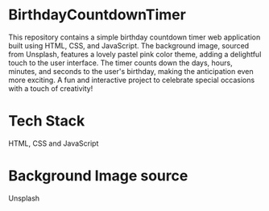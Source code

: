 # BirthdayCountdownTimer
This repository contains a simple birthday countdown timer web application built using HTML, CSS, and JavaScript. The background image, sourced from Unsplash, features a lovely pastel pink color theme, adding a delightful touch to the user interface. The timer counts down the days, hours, minutes, and seconds to the user's birthday, making the anticipation even more exciting. A fun and interactive project to celebrate special occasions with a touch of creativity!

# Tech Stack
HTML, CSS and JavaScript

# Background Image source
Unsplash
